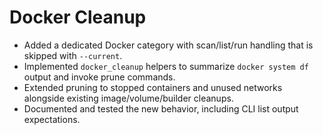 # Docker Cleanup

- Added a dedicated Docker category with scan/list/run handling that is skipped with `--current`.
- Implemented `docker_cleanup` helpers to summarize `docker system df` output and invoke prune commands.
- Extended pruning to stopped containers and unused networks alongside existing image/volume/builder cleanups.
- Documented and tested the new behavior, including CLI list output expectations.
